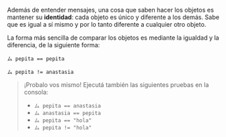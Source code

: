 Además de entender mensajes, una cosa que saben hacer los objetos es mantener su **identidad**: cada objeto es único y diferente a los demás. Sabe que es igual a sí mismo y por lo tanto diferente a cualquier otro objeto. 

La forma más sencilla de comparar los objetos es mediante la igualdad y la diferencia, de la siguiente forma: 

```wollok
ム pepita == pepita

ム pepita != anastasia
```

> ¡Probalo vos mismo! Ejecutá también las siguientes pruebas en la consola: 
> 
> * `ム pepita == anastasia`
> * `ム anastasia == pepita`
> * `ム pepita == "hola"`
> * `ム pepita != "hola"`

